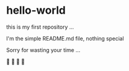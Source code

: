 # hello-world
this is my first repository ... 

I'm the simple README.md file, nothing special

Sorry for wasting your time ...

:metal: :metal: :metal: :metal:

